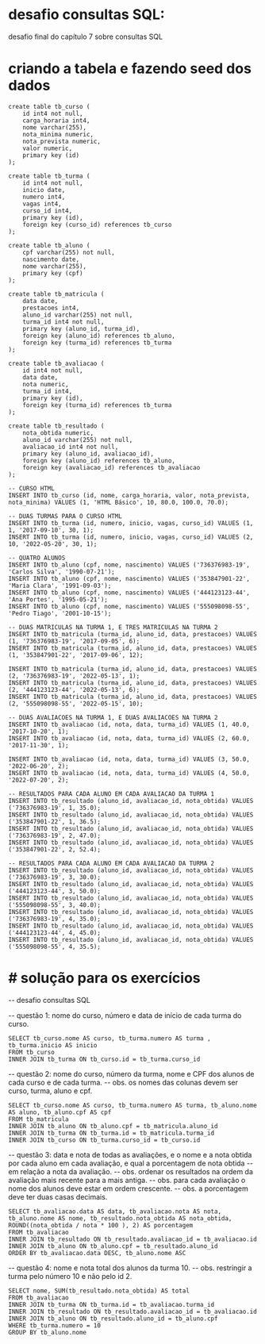 # desafio consultas SQL:

desafio final do capítulo 7 sobre consultas SQL


# criando a tabela e fazendo seed dos dados

```
create table tb_curso (
    id int4 not null,
    carga_horaria int4,
    nome varchar(255),
    nota_minima numeric,
    nota_prevista numeric,
    valor numeric,
    primary key (id)
);

create table tb_turma (
    id int4 not null,
    inicio date,
    numero int4,
    vagas int4,
    curso_id int4,
    primary key (id),
    foreign key (curso_id) references tb_curso
);

create table tb_aluno (
    cpf varchar(255) not null,
    nascimento date,
    nome varchar(255),
    primary key (cpf)
);

create table tb_matricula (
    data date,
    prestacoes int4,
    aluno_id varchar(255) not null,
    turma_id int4 not null,
    primary key (aluno_id, turma_id),
    foreign key (aluno_id) references tb_aluno,
    foreign key (turma_id) references tb_turma
);

create table tb_avaliacao (
    id int4 not null,
    data date,
    nota numeric,
    turma_id int4,
    primary key (id),
    foreign key (turma_id) references tb_turma
);

create table tb_resultado (
    nota_obtida numeric,
    aluno_id varchar(255) not null,
    avaliacao_id int4 not null,
    primary key (aluno_id, avaliacao_id),
    foreign key (aluno_id) references tb_aluno,
    foreign key (avaliacao_id) references tb_avaliacao
);
```


```
-- CURSO HTML
INSERT INTO tb_curso (id, nome, carga_horaria, valor, nota_prevista, nota_minima) VALUES (1, 'HTML Básico', 10, 80.0, 100.0, 70.0);

-- DUAS TURMAS PARA O CURSO HTML
INSERT INTO tb_turma (id, numero, inicio, vagas, curso_id) VALUES (1, 1, '2017-09-10', 30, 1);
INSERT INTO tb_turma (id, numero, inicio, vagas, curso_id) VALUES (2, 10, '2022-05-20', 30, 1);

-- QUATRO ALUNOS
INSERT INTO tb_aluno (cpf, nome, nascimento) VALUES ('736376983-19', 'Carlos Silva', '1990-07-21');
INSERT INTO tb_aluno (cpf, nome, nascimento) VALUES ('353847901-22', 'Maria Clara', '1991-09-03');
INSERT INTO tb_aluno (cpf, nome, nascimento) VALUES ('444123123-44', 'Ana Portes', '1995-05-21');
INSERT INTO tb_aluno (cpf, nome, nascimento) VALUES ('555098098-55', 'Pedro Tiago', '2001-10-15');

-- DUAS MATRICULAS NA TURMA 1, E TRES MATRICULAS NA TURMA 2
INSERT INTO tb_matricula (turma_id, aluno_id, data, prestacoes) VALUES (1, '736376983-19', '2017-09-05', 6);
INSERT INTO tb_matricula (turma_id, aluno_id, data, prestacoes) VALUES (1, '353847901-22', '2017-09-06', 12);

INSERT INTO tb_matricula (turma_id, aluno_id, data, prestacoes) VALUES (2, '736376983-19', '2022-05-13', 1);
INSERT INTO tb_matricula (turma_id, aluno_id, data, prestacoes) VALUES (2, '444123123-44', '2022-05-13', 6);
INSERT INTO tb_matricula (turma_id, aluno_id, data, prestacoes) VALUES (2, '555098098-55', '2022-05-15', 10);

-- DUAS AVALIACOES NA TURMA 1, E DUAS AVALIACOES NA TURMA 2
INSERT INTO tb_avaliacao (id, nota, data, turma_id) VALUES (1, 40.0, '2017-10-20', 1);
INSERT INTO tb_avaliacao (id, nota, data, turma_id) VALUES (2, 60.0, '2017-11-30', 1);

INSERT INTO tb_avaliacao (id, nota, data, turma_id) VALUES (3, 50.0, '2022-06-20', 2);
INSERT INTO tb_avaliacao (id, nota, data, turma_id) VALUES (4, 50.0, '2022-07-20', 2);

-- RESULTADOS PARA CADA ALUNO EM CADA AVALIACAO DA TURMA 1 
INSERT INTO tb_resultado (aluno_id, avaliacao_id, nota_obtida) VALUES ('736376983-19', 1, 35.0);
INSERT INTO tb_resultado (aluno_id, avaliacao_id, nota_obtida) VALUES ('353847901-22', 1, 36.5);
INSERT INTO tb_resultado (aluno_id, avaliacao_id, nota_obtida) VALUES ('736376983-19', 2, 47.0);
INSERT INTO tb_resultado (aluno_id, avaliacao_id, nota_obtida) VALUES ('353847901-22', 2, 52.4);

-- RESULTADOS PARA CADA ALUNO EM CADA AVALIACAO DA TURMA 2
INSERT INTO tb_resultado (aluno_id, avaliacao_id, nota_obtida) VALUES ('736376983-19', 3, 30.0);
INSERT INTO tb_resultado (aluno_id, avaliacao_id, nota_obtida) VALUES ('444123123-44', 3, 50.0);
INSERT INTO tb_resultado (aluno_id, avaliacao_id, nota_obtida) VALUES ('555098098-55', 3, 40.0);
INSERT INTO tb_resultado (aluno_id, avaliacao_id, nota_obtida) VALUES ('736376983-19', 4, 35.0);
INSERT INTO tb_resultado (aluno_id, avaliacao_id, nota_obtida) VALUES ('444123123-44', 4, 45.0);
INSERT INTO tb_resultado (aluno_id, avaliacao_id, nota_obtida) VALUES ('555098098-55', 4, 35.5);
```



# # solução para os exercícios

-- desafio consultas SQL

-- questão 1: nome do curso, número e data de início de cada turma do curso.
```
SELECT tb_curso.nome AS curso, tb_turma.numero AS turma , tb_turma.inicio AS inicio
FROM tb_curso
INNER JOIN tb_turma ON tb_curso.id = tb_turma.curso_id
```



-- questão 2: nome do curso, número da turma, nome e CPF dos alunos de cada curso e de cada turma. 
-- obs. os nomes das colunas devem ser curso, turma, aluno e cpf. 
```
SELECT tb_curso.nome AS curso, tb_turma.numero AS turma, tb_aluno.nome AS aluno, tb_aluno.cpf AS cpf
FROM tb_matricula
INNER JOIN tb_aluno ON tb_aluno.cpf = tb_matricula.aluno_id
INNER JOIN tb_turma ON tb_turma.id = tb_matricula.turma_id
INNER JOIN tb_curso ON tb_turma.curso_id = tb_curso.id
```



-- questão 3: data e nota de todas as avaliações, e o nome e a nota obtida por cada aluno em cada avaliação, e qual a porcentagem de nota obtida
-- em relação a nota da avaliação. 
-- obs. ordenar os resultados na ordem da avaliação mais recente para a mais antiga. 
-- obs. para cada avaliação o nome dos alunos deve estar em ordem crescente.
-- obs. a porcentagem deve ter duas casas decimais.
```
SELECT tb_avaliacao.data AS data, tb_avaliacao.nota AS nota, tb_aluno.nome AS nome, tb_resultado.nota_obtida AS nota_obtida,
ROUND((nota_obtida / nota * 100 ), 2) AS porcentagem
FROM tb_avaliacao
INNER JOIN tb_resultado ON tb_resultado.avaliacao_id = tb_avaliacao.id
INNER JOIN tb_aluno ON tb_aluno.cpf = tb_resultado.aluno_id
ORDER BY tb_avaliacao.data DESC, tb_aluno.nome ASC
```


-- questão 4: nome e nota total dos alunos da turma 10. 
-- obs. restringir a turma pelo número 10 e não pelo id 2.
```
SELECT nome, SUM(tb_resultado.nota_obtida) AS total
FROM tb_avaliacao
INNER JOIN tb_turma ON tb_turma.id = tb_avaliacao.turma_id
INNER JOIN tb_resultado ON tb_resultado.avaliacao_id = tb_avaliacao.id
INNER JOIN tb_aluno ON tb_resultado.aluno_id = tb_aluno.cpf
WHERE tb_turma.numero = 10
GROUP BY tb_aluno.nome
```